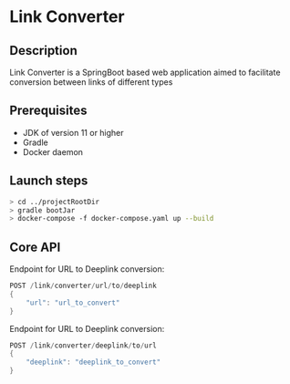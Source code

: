 # Link Converter

## Description

Link Converter is a SpringBoot based web application aimed to facilitate conversion between links of different types

## Prerequisites

- JDK of version 11 or higher
- Gradle
- Docker daemon

## Launch steps

```bash
> cd ../projectRootDir
> gradle bootJar
> docker-compose -f docker-compose.yaml up --build
```

## Core API

Endpoint for URL to Deeplink conversion:
```java
POST /link/converter/url/to/deeplink
{
    "url": "url_to_convert"
}
```

Endpoint for URL to Deeplink conversion:
```java
POST /link/converter/deeplink/to/url
{
    "deeplink": "deeplink_to_convert"
}
```